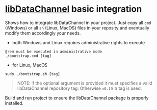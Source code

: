 # [libDataChannel](https://github.com/paullouisageneau/libdatachannel) basic integration

Shows how to integrate libDataChannel in your project.
Just copy all `cmd` (Windows) or all `sh` (Linux, MacOS) files in your reposity and eventually modify them accordingly your needs.

- both Windows and Linux requires administrative rights to execute
```
@rem must be executed in administrative mode
./bootstrap.cmd [tag]
```
- for Linux, MacOS
```
sudo ./bootstrap.sh [tag]
```

> NOTE: If the optional argument is provided it must specifies a valid libDataChannel repository tag. Otherwise `v0.19.5` tag is used.

Build and run project to ensure the libDataChannel package is properly installed.
